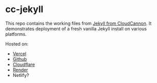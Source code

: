 # cc-jekyll

This repo contains the working files from [Jekyll from CloudCannon](https://cloudcannon.com/tutorials/jekyll-tutorial/getting-started/). It demonstrates deployment of a fresh vanilla Jekyll install on various platforms.

Hosted on:
- [Vercel](https://cc-jekyll.vercel.app/)
- [Github](https://b00nw33.github.io/cc-jekyll/)
- [Cloudflare](https://cc-jekyll.pages.dev/)
- [Render](https://cc-jekyll.onrender.com/)
- Netlify?
